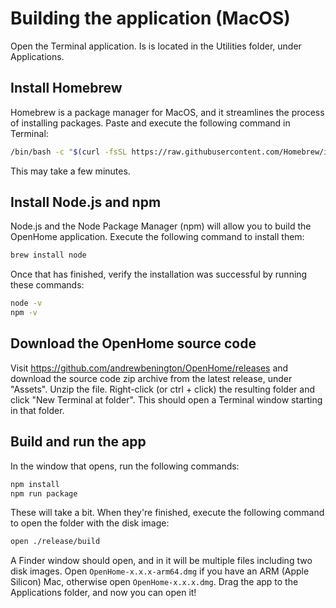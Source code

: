 # Building the application (MacOS)

Open the Terminal application. Is is located in the Utilities folder, under Applications.

## Install Homebrew

Homebrew is a package manager for MacOS, and it streamlines the process of installing packages. Paste and execute the following command in Terminal:

```zsh
/bin/bash -c "$(curl -fsSL https://raw.githubusercontent.com/Homebrew/install/HEAD/install.sh)"
```

This may take a few minutes.

## Install Node.js and npm

Node.js and the Node Package Manager (npm) will allow you to build the OpenHome application. Execute the following command to install them:

```zsh
brew install node
```

Once that has finished, verify the installation was successful by running these commands:

```zsh
node -v
npm -v
```

## Download the OpenHome source code

Visit https://github.com/andrewbenington/OpenHome/releases and download the source code zip archive from the latest release, under "Assets". Unzip the file. Right-click (or ctrl + click) the resulting folder and click "New Terminal at folder". This should open a Terminal window starting in that folder.

## Build and run the app

In the window that opens, run the following commands:

```zsh
npm install
npm run package
```

These will take a bit. When they're finished, execute the following command to open the folder with the disk image:

```zsh
open ./release/build
```

A Finder window should open, and in it will be multiple files including two disk images. Open `OpenHome-x.x.x-arm64.dmg` if you have an ARM (Apple Silicon) Mac, otherwise open `OpenHome-x.x.x.dmg`. Drag the app to the Applications folder, and now you can open it!
